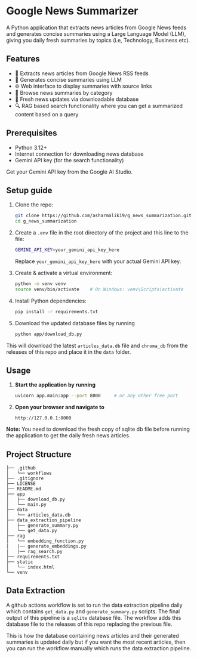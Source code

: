 # Google News Summarizer
A Python application that extracts news articles from Google News feeds and generates concise summaries using a Large Language Model (LLM), giving you daily fresh summaries by topics (i.e, Technology, Business etc).

## Features
- 📰 Extracts news articles from Google News RSS feeds
- 🤖 Generates concise summaries using LLM
- 🌐 Web interface to display summaries with source links
- 📂 Browse news summaries by category
- 🔄 Fresh news updates via downloadable database
- 🔍 RAG based search functionality where you can get a summarized content based on a query

## Prerequisites
- Python 3.12+
- Internet connection for downloading news database
- Gemini API key (for the search functionality)

Get your Gemini API key from the Google AI Studio.

## Setup guide
1. Clone the repo:
    ```bash
    git clone https://github.com/asharmalik19/g_news_summarization.git
    cd g_news_summarization
    ```
2. Create a `.env` file in the root directory of the project and this line to the file:
    ```bash
    GEMINI_API_KEY=your_gemini_api_key_here
    ```
   Replace `your_gemini_api_key_here` with your actual Gemini API key.

3. Create & activate a virtual environment:
    ```bash
    python -m venv venv
    source venv/bin/activate    # On Windows: venv\Scripts\activate
    ```
4. Install Python dependencies:
    ```bash
    pip install -r requirements.txt
    ```
5. Download the updated database files by running
    ```bash
    python app/download_db.py
    ```
This will download the latest `articles_data.db` file and `chroma_db` from the releases of this repo and place it in the `data` folder.

## Usage
1. **Start the application by running**
   ```bash
   uvicorn app.main:app --port 8000     # or any other free port
   ```

2. **Open your browser and navigate to**
   ```
   http://127.0.0.1:8000
   ```

**Note:** You need to download the fresh copy of sqlite db file before running the application to get the daily fresh news articles.

## Project Structure
```
├── .github
│   └── workflows
├── .gitignore
├── LICENSE
├── README.md
├── app
│   ├── download_db.py
│   └── main.py
├── data
│   └── articles_data.db
├── data_extraction_pipeline
│   ├── generate_summary.py
│   └── get_data.py
├── rag
│   └── embedding_function.py
|   |── generate_embeddings.py
|   |── rag_search.py  
├── requirements.txt
├── static
│   └── index.html
└── venv
```

## Data Extraction 
A github actions workflow is set to run the data extraction pipeline daily which contains `get_data.py` and `generate_summary.py` scripts. The final output of this pipeline is a `sqlite` database file. The workflow adds this database file to the releases of this repo replacing the previous file. 

This is how the database containing news articles and their generated summaries is updated daily but if you want the most recent articles, then you can run the workflow manually which runs the data extraction pipeline.






